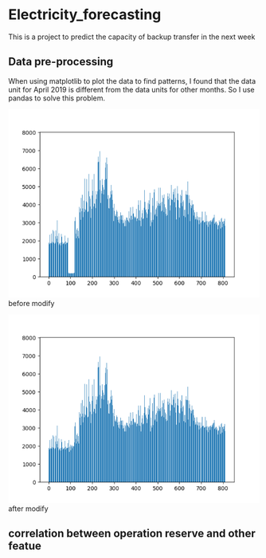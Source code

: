 # Electricity_forecasting
 This is a project to predict the capacity of backup transfer in the next week

## Data pre-processing ##

When using matplotlib to plot the data to find patterns, I found that the data unit for April 2019 is different from the data units for other months. So I use pandas to solve this problem.

![before_modify](https://github.com/anfong-query/Electricity_forecasting/blob/main/plot/before_modify.png)
before modify

![after_modify](https://github.com/anfong-query/Electricity_forecasting/blob/main/plot/after_modify.png)
after modify

## correlation between operation reserve and other featue ##
